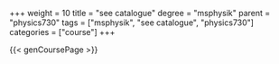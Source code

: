 +++
weight = 10
title = "see catalogue"
degree = "msphysik"
parent = "physics730"
tags = ["msphysik", "see catalogue", "physics730"]
categories = ["course"]
+++

{{< genCoursePage >}}
